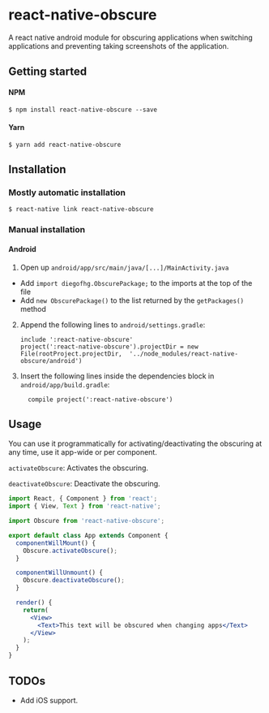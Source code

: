 # __react-native-obscure__

A react native android module for obscuring applications when switching applications and preventing taking screenshots of the application.

## Getting started

#### NPM

```
$ npm install react-native-obscure --save
```

#### Yarn

```
$ yarn add react-native-obscure
```

## Installation

### Mostly automatic installation

```
$ react-native link react-native-obscure
```

### Manual installation

#### Android

1. Open up `android/app/src/main/java/[...]/MainActivity.java`
  - Add `import diegofhg.ObscurePackage;` to the imports at the top of the file
  - Add `new ObscurePackage()` to the list returned by the `getPackages()` method
2. Append the following lines to `android/settings.gradle`:
  	```
  	include ':react-native-obscure'
  	project(':react-native-obscure').projectDir = new File(rootProject.projectDir, 	'../node_modules/react-native-obscure/android')
  	```
3. Insert the following lines inside the dependencies block in `android/app/build.gradle`:
  	```
      compile project(':react-native-obscure')
  	```

## Usage

You can use it programmatically for activating/deactivating the obscuring at any time, use it app-wide or per component.

`activateObscure`: Activates the obscuring.

`deactivateObscure`: Deactivate the obscuring.

```jsx
import React, { Component } from 'react';
import { View, Text } from 'react-native';

import Obscure from 'react-native-obscure';

export default class App extends Component {
  componentWillMount() {
    Obscure.activateObscure();
  }

  componentWillUnmount() {
    Obscure.deactivateObscure();
  }

  render() {
    return(
      <View>
        <Text>This text will be obscured when changing apps</Text>
      </View>
    );
  }
}
```

## TODOs

- Add iOS support.